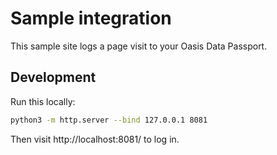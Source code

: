 # Sample integration

This sample site logs a page visit to your Oasis Data Passport.

## Development

Run this locally:

```sh
python3 -m http.server --bind 127.0.0.1 8081
```

Then visit http://localhost:8081/ to log in.
